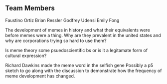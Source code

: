 ## Team Members
Faustino Ortiz
Brian Ressler
Godfrey Udensi
Emily Fong

The development of memes in history and what their equivalents were before memes were a thing.  Why are they prevalent in the united states and why are corporations trying so hard to use them?  

Is meme theory some psuedoscientific bs or is it a legitamate form of cultural expression?

Richard Dawkins made the meme word in the selfish gene
Possibly a p5 sketch to go along with the discussion to demonstrate how the frequency of meme development has changed.
